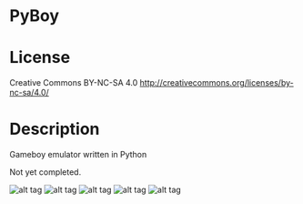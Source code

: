 # PyBoy

License
=======
Creative Commons BY-NC-SA 4.0
http://creativecommons.org/licenses/by-nc-sa/4.0/

Description
===========
Gameboy emulator written in Python

Not yet completed.

![alt tag](https://github.com/Baekalfen/PyBoy/raw/master/README/1.png)
![alt tag](https://github.com/Baekalfen/PyBoy/raw/master/README/2.png)
![alt tag](https://github.com/Baekalfen/PyBoy/raw/master/README/3.png)
![alt tag](https://github.com/Baekalfen/PyBoy/raw/master/README/4.png)
![alt tag](https://github.com/Baekalfen/PyBoy/raw/master/README/5.png)

